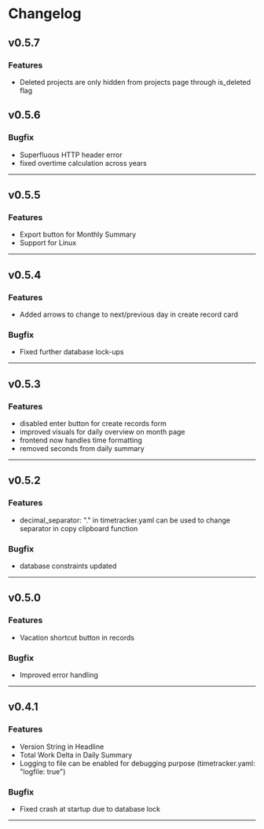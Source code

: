 # Changelog

## v0.5.7

### Features

- Deleted projects are only hidden from projects page through is_deleted flag

## v0.5.6

### Bugfix

- Superfluous HTTP header error
- fixed overtime calculation across years

---

## v0.5.5

### Features

- Export button for Monthly Summary
- Support for Linux

---

## v0.5.4

### Features

- Added arrows to change to next/previous day in create record card

### Bugfix

- Fixed further database lock-ups

---

## v0.5.3

### Features

- disabled enter button for create records form
- improved visuals for daily overview on month page
- frontend now handles time formatting
- removed seconds from daily summary

---

## v0.5.2

### Features

- decimal_separator: "." in timetracker.yaml can be used to change separator in copy clipboard function

### Bugfix

- database constraints updated

---

## v0.5.0

### Features

- Vacation shortcut button in records

### Bugfix

- Improved error handling

---

## v0.4.1

### Features

- Version String in Headline
- Total Work Delta in Daily Summary
- Logging to file can be enabled for debugging purpose (timetracker.yaml: "logfile: true")

### Bugfix

- Fixed crash at startup due to database lock

---
